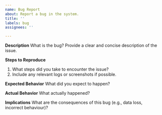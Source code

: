```yaml
---
name: Bug Report
about: Report a bug in the system.
title: ''
labels: bug
assignees: ''

---
```


**Description**
What is the bug? Provide a clear and concise description of the issue.

**Steps to Reproduce**
1. What steps did you take to encounter the issue?
2. Include any relevant logs or screenshots if possible.

**Expected Behavior**
What did you expect to happen?

**Actual Behavior**
What actually happened?

**Implications**
What are the consequences of this bug (e.g., data loss, incorrect behaviour)?
